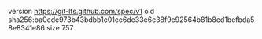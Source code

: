 version https://git-lfs.github.com/spec/v1
oid sha256:ba0ede973b43bdbb1c01ce6de33e6c38f9e92564b81b8ed1befbda58e8341e86
size 757
